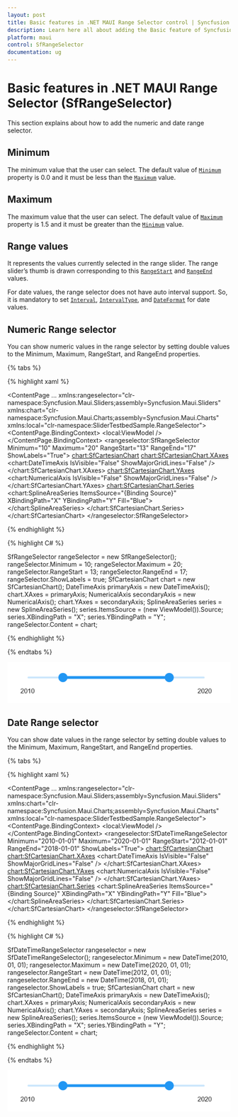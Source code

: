 ```yaml
---
layout: post
title: Basic features in .NET MAUI Range Selector control | Syncfusion
description: Learn here all about adding the Basic feature of Syncfusion .NET MAUI Range Selector (SfRangeSelector) control and more.
platform: maui
control: SfRangeSelector
documentation: ug
---
```


# Basic features  in .NET MAUI Range Selector (SfRangeSelector)

This section explains about how to add the numeric and date range selector.

## Minimum

The minimum value that the user can select. The default value of [`Minimum`](https://help.syncfusion.com/cr/maui/Syncfusion.Maui.Sliders.SliderBase.html#Syncfusion_Maui_Sliders_SliderBase_Minimum) property is 0.0 and it must be less than the [`Maximum`](https://help.syncfusion.com/cr/maui/Syncfusion.Maui.Sliders.SliderBase.html#Syncfusion_Maui_Sliders_SliderBase_Maximum) value.

## Maximum

The maximum value that the user can select. The default value of [`Maximum`](https://help.syncfusion.com/cr/maui/Syncfusion.Maui.Sliders.SliderBase.html#Syncfusion_Maui_Sliders_SliderBase_Maximum) property is 1.5 and it must be greater than the [`Minimum`](https://help.syncfusion.com/cr/maui/Syncfusion.Maui.Sliders.SliderBase.html#Syncfusion_Maui_Sliders_SliderBase_Minimum) value.

## Range values

It represents the values currently selected in the range slider. The range slider’s thumb is drawn corresponding to this [`RangeStart`](https://help.syncfusion.com/cr/maui/Syncfusion.Maui.Sliders.SfRangeSlider.html#Syncfusion_Maui_Sliders_SfRangeSlider_RangeStart) and [`RangeEnd`](https://help.syncfusion.com/cr/maui/Syncfusion.Maui.Sliders.SfRangeSlider.html#Syncfusion_Maui_Sliders_SfRangeSlider_RangeEnd) values.

For date values, the range selector does not have auto interval support. So, it is mandatory to set [`Interval`](https://help.syncfusion.com/cr/maui/Syncfusion.Maui.Sliders.SliderBase.html?tabs=tabid-1#Syncfusion_Maui_Sliders_SliderBase_Interval), [`IntervalType`](https://help.syncfusion.com/cr/maui/Syncfusion.Maui.Sliders.SliderBase.html#Syncfusion_Maui_Sliders_SliderBase_DateIntervalType), and [`DateFormat`](https://help.syncfusion.com/cr/maui/Syncfusion.Maui.Sliders.SliderBase.html#Syncfusion_Maui_Sliders_SliderBase_DateFormat) for date values.

## Numeric Range selector

You can show numeric values in the range selector by setting double values to the Minimum, Maximum, RangeStart, and RangeEnd properties.

{% tabs %}

{% highlight xaml %}

<ContentPage 
             ...
             xmlns:rangeselector="clr-namespace:Syncfusion.Maui.Sliders;assembly=Syncfusion.Maui.Sliders"
             xmlns:chart="clr-namespace:Syncfusion.Maui.Charts;assembly=Syncfusion.Maui.Charts"
             xmlns:local="clr-namespace:SliderTestbedSample.RangeSelector">
    <ContentPage.BindingContext>
        <local:ViewModel />
    </ContentPage.BindingContext>
    <rangeselector:SfRangeSelector Minimum="10"
                                   Maximum="20"
                                   RangeStart="13"
                                   RangeEnd="17"
                                   ShowLabels="True">
        <chart:SfCartesianChart>
            <chart:SfCartesianChart.XAxes>
                <chart:DateTimeAxis IsVisible="False"
                                    ShowMajorGridLines="False" />
            </chart:SfCartesianChart.XAxes>
            <chart:SfCartesianChart.YAxes>
                <chart:NumericalAxis IsVisible="False"
                                     ShowMajorGridLines="False" />
            </chart:SfCartesianChart.YAxes>
            <chart:SfCartesianChart.Series>
                <chart:SplineAreaSeries ItemsSource="{Binding Source}"
                                        XBindingPath="X"
                                        YBindingPath="Y"
                                        Fill="Blue">
                </chart:SplineAreaSeries>
            </chart:SfCartesianChart.Series>
        </chart:SfCartesianChart>
    </rangeselector:SfRangeSelector>
</ContentPage>
 
{% endhighlight %}

{% highlight C# %}

SfRangeSelector rangeSelector = new SfRangeSelector();
rangeSelector.Minimum = 10;
rangeSelector.Maximum = 20;
rangeSelector.RangeStart = 13;
rangeSelector.RangeEnd = 17;
rangeSelector.ShowLabels = true;
SfCartesianChart chart = new SfCartesianChart();
DateTimeAxis primaryAxis = new DateTimeAxis();
chart.XAxes = primaryAxis;
NumericalAxis secondaryAxis = new NumericalAxis();
chart.YAxes = secondaryAxis;
SplineAreaSeries series = new SplineAreaSeries();
series.ItemsSource = (new ViewModel()).Source;
series.XBindingPath = "X";
series.YBindingPath = "Y";
rangeSelector.Content = chart;

{% endhighlight %}

{% endtabs %}

![RangeSelector date label](images/basic-features/date-labels.png)

## Date Range selector

You can show date values in the range selector by setting double values to the Minimum, Maximum, RangeStart, and RangeEnd properties.

{% tabs %}

{% highlight xaml %}

<ContentPage 
             ...
             xmlns:rangeselector="clr-namespace:Syncfusion.Maui.Sliders;assembly=Syncfusion.Maui.Sliders"
             xmlns:chart="clr-namespace:Syncfusion.Maui.Charts;assembly=Syncfusion.Maui.Charts"
             xmlns:local="clr-namespace:SliderTestbedSample.RangeSelector">
    <ContentPage.BindingContext>
        <local:ViewModel />
    </ContentPage.BindingContext>
    <rangeselector:SfDateTimeRangeSelector Minimum="2010-01-01" 
                                           Maximum="2020-01-01" 
                                           RangeStart="2012-01-01" 
                                           RangeEnd="2018-01-01" 
                                           ShowLabels="True">
        <chart:SfCartesianChart>
            <chart:SfCartesianChart.XAxes>
                <chart:DateTimeAxis IsVisible="False"
                                    ShowMajorGridLines="False" />
            </chart:SfCartesianChart.XAxes>
            <chart:SfCartesianChart.YAxes>
                <chart:NumericalAxis IsVisible="False"
                                     ShowMajorGridLines="False" />
            </chart:SfCartesianChart.YAxes>
            <chart:SfCartesianChart.Series>
                <chart:SplineAreaSeries ItemsSource="{Binding Source}"
                                        XBindingPath="X"
                                        YBindingPath="Y"
                                        Fill="Blue">
                </chart:SplineAreaSeries>
            </chart:SfCartesianChart.Series>
        </chart:SfCartesianChart>
    </rangeselector:SfRangeSelector>
</ContentPage>
 
{% endhighlight %}

{% highlight C# %}

SfDateTimeRangeSelector rangeselector = new SfDateTimeRangeSelector();
rangeselector.Minimum = new DateTime(2010, 01, 01);
rangeselector.Maximum = new DateTime(2020, 01, 01);
rangeselector.RangeStart = new DateTime(2012, 01, 01);
rangeselector.RangeEnd = new DateTime(2018, 01, 01);
rangeselector.ShowLabels = true;
SfCartesianChart chart = new SfCartesianChart();
DateTimeAxis primaryAxis = new DateTimeAxis();
chart.XAxes = primaryAxis;
NumericalAxis secondaryAxis = new NumericalAxis();
chart.YAxes = secondaryAxis;
SplineAreaSeries series = new SplineAreaSeries();
series.ItemsSource = (new ViewModel()).Source;
series.XBindingPath = "X";
series.YBindingPath = "Y";
rangeSelector.Content = chart;

{% endhighlight %}

{% endtabs %}

![RangeSelector date label](images/basic-features/date-labels.png)

